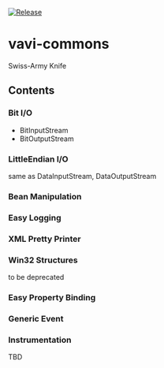 [![Release](https://jitpack.io/v/umjammer/vavi-commons.svg)](https://jitpack.io/#umjammer/vavi-commons)

# vavi-commons

Swiss-Army Knife

## Contents

### Bit I/O

  * BitInputStream
  * BitOutputStream

### LittleEndian I/O

  same as DataInputStream, DataOutputStream

### Bean Manipulation

### Easy Logging

### XML Pretty Printer

### Win32 Structures

to be deprecated

### Easy Property Binding

### Generic Event

### Instrumentation

TBD

